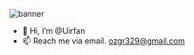 ![banner](https://user-images.githubusercontent.com/90926092/142160014-688a05e8-a85f-4abb-be03-e6ea28c9135c.png)

- 👋 Hi, I’m @Uirfan
- 📫 Reach me via email. ozgr329@gmail.com


